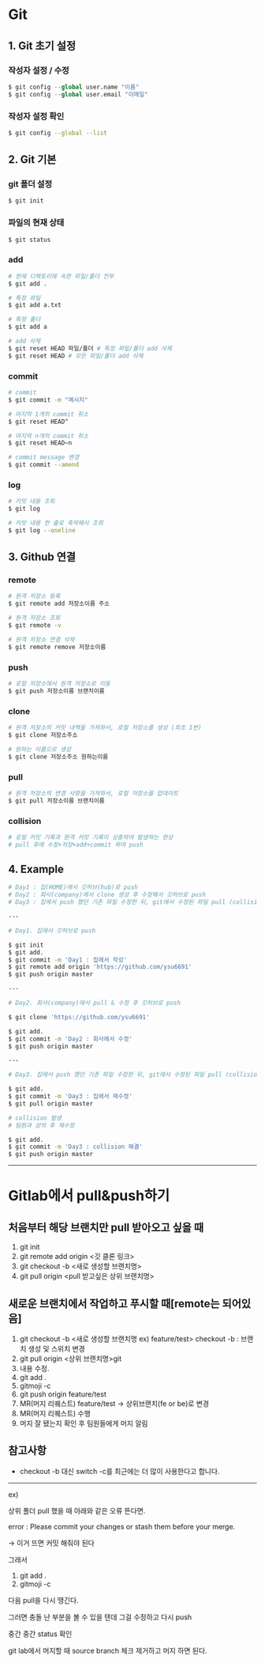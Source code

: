 # Git

## 1. Git 초기 설정

### 작성자 설정 / 수정

```python
$ git config --global user.name "이름"
$ git config --global user.email "이메일"
```

### 작성자 설정 확인

```bash
$ git config --global --list
```

## 2. Git 기본

### git 폴더 설정

```bash
$ git init
```

### 파일의 현재 상태

```bash
$ git status
```

### add

```bash
# 현재 디렉토리에 속한 파일/폴더 전부
$ git add .

# 특정 파일
$ git add a.txt

# 특정 폴더
$ git add a 

# add 삭제
$ git reset HEAD 파일/폴더 # 특정 파일/폴더 add 삭제
$ git reset HEAD # 모든 파일/폴더 add 삭제
```

### commit

```bash
# commit
$ git commit -m "메시지"

# 마지막 1개의 commit 취소
$ git reset HEAD^

# 마지막 n개의 commit 취소
$ git reset HEAD~n

# commit message 변경
$ git commit --amend
```

### log

```bash
# 커밋 내용 조회
$ git log

# 커밋 내용 한 줄로 축약해서 조회
$ git log --oneline
```

## 3. Github 연결

### remote

```bash
# 원격 저장소 등록
$ git remote add 저장소이름 주소

# 원격 저장소 조회
$ git remote -v

# 원격 저장소 연결 삭제
$ git remote remove 저장소이름
```

### push

```bash
# 로컬 저장소에서 원격 저장소로 이동
$ git push 저장소이름 브랜치이름
```

### clone

```bash
# 원격 저장소의 커밋 내역을 가져와서, 로컬 저장소를 생성 (최초 1번)
$ git clone 저장소주소

# 원하는 이름으로 생성
$ git clone 저장소주소 원하는이름
```

### pull

```bash
# 원격 저장소의 변경 사항을 가져와서, 로컬 저장소를 업데이트
$ git pull 저장소이름 브랜치이름
```

### collision

```bash
# 로컬 커밋 기록과 원격 커밋 기록이 상충하여 발생하는 현상
# pull 후에 수정+저장+add+commit 하여 push
```

## 4. Example

```bash
# Day1 : 집(HOME)에서 깃허브(hub)로 push
# Day2 : 회사(company)에서 clone 생성 후 수정해서 깃허브로 push
# Day3 : 집에서 push 했던 기존 파일 수정한 뒤, git에서 수정된 파일 pull (collision) -> 해결 후 깃허브로 push

---

# Day1. 집에서 깃허브로 push

$ git init
$ git add.
$ git commit -m 'Day1 : 집에서 작성'
$ git remote add origin 'https://github.com/ysu6691'
$ git push origin master

---

# Day2. 회사(company)에서 pull & 수정 후 깃허브로 push

$ git clone 'https://github.com/ysu6691'

$ git add.
$ git commit -m 'Day2 : 회사에서 수정'
$ git push origin master

---

# Day3. 집에서 push 했던 기존 파일 수정한 뒤, git에서 수정된 파일 pull (collision) -> 해결 후 깃허브로 push

$ git add.
$ git commit -m 'Day3 : 집에서 재수정'
$ git pull origin master

# collision 발생
# 팀원과 상의 후 재수정

$ git add.
$ git commit -m 'Day3 : collision 해결'
$ git push origin master
```

---

# Gitlab에서 pull&push하기

## 처음부터 해당 브랜치만 pull 받아오고 싶을 때

1. git init
2. git remote add origin <깃 클론 링크>
3. git checkout -b <새로 생성할 브랜치명>
4. git pull origin <pull 받고싶은 상위 브랜치명>

## 새로운 브랜치에서 작업하고 푸시할 때[remote는 되어있음]

1. git checkout -b <새로 생성할 브랜치명 ex) feature/test>
   checkout -b : 브랜치 생성 및 스위치 변경
2. git pull origin <상위 브랜치명>git
3. 내용 수정.
4. git add .
5. gitmoji -c
6. git push origin feature/test
7. MR(머지 리퀘스트) feature/test -> 상위브랜치(fe or be)로 변경
8. MR(머지 리퀘스트) 수행
9. 머지 잘 됐는지 확인 후 팀원들에게 머지 알림

## 참고사항

- checkout -b 대신 switch -c를 최근에는 더 많이 사용한다고 합니다.

---

ex)

상위 폴더 pull 했을 때 아래와 같은 오류 뜬다면.

error : Please commit your changes or stash them before your merge.

→ 이거 뜨면 커밋 해줘야 된다

그래서

1. git add .
2. gitmoji -c

다음 pull을 다시 땡긴다.

그러면 충돌 난 부분을 볼 수 있을 텐데 그걸 수정하고 다시 push

중간 중간 status 확인



git lab에서 머지할 때 source branch 체크 제거하고 머지 하면 된다.
